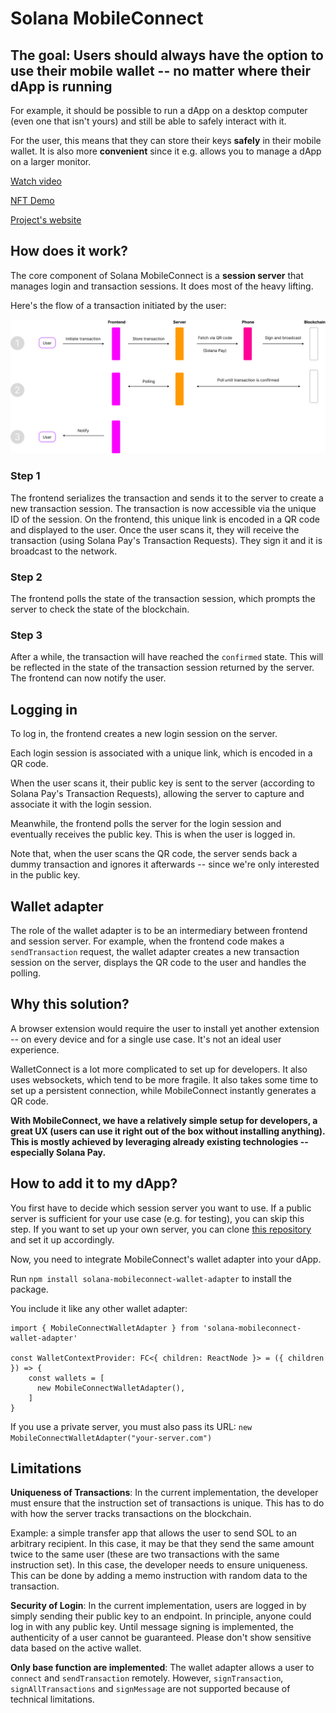 # Solana MobileConnect

## The goal: Users should always have the option to use their mobile wallet -- no matter where their dApp is running

For example, it should be possible to run a dApp on a desktop computer (even one that isn't yours) and still be able to safely interact with it.

For the user, this means that they can store their keys **safely** in their mobile wallet. It is also more **convenient** since it e.g. allows you to manage a dApp on a larger monitor.

[Watch video](https://solana-mobileconnect.com/#demo)

[NFT Demo](https://solana-mobileconnect.com/nft-demo)

[Project's website](https://solana-mobileconnect.com)

## How does it work?

The core component of Solana MobileConnect is a **session server** that manages login and transaction sessions. It does most of the heavy lifting.

Here's the flow of a transaction initiated by the user:

![Transaction flow](/img/flow.svg)

### Step 1

The frontend serializes the transaction and sends it to the server to create a new transaction session. The transaction is now accessible via the unique ID of the session. On the frontend, this unique link is encoded in a QR code and displayed to the user. Once the user scans it, they will receive the transaction (using Solana Pay's Transaction Requests). They sign it and it is broadcast to the network.

### Step 2

The frontend polls the state of the transaction session, which prompts the server to check the state of the blockchain.

### Step 3

After a while, the transaction will have reached the `confirmed` state. This will be reflected in the state of the transaction session returned by the server. The frontend can now notify the user.

## Logging in

To log in, the frontend creates a new login session on the server.

Each login session is associated with a unique link, which is encoded in a QR code.

When the user scans it, their public key is sent to the server (according to Solana Pay's Transaction Requests), allowing the server to capture and associate it with the login session.

Meanwhile, the frontend polls the server for the login session and eventually receives the public key. This is when the user is logged in.

Note that, when the user scans the QR code, the server sends back a dummy transaction and ignores it afterwards -- since we're only interested in the public key.

## Wallet adapter

The role of the wallet adapter is to be an intermediary between frontend and session server. For example, when the frontend code makes a `sendTransaction` request, the wallet adapter creates a new transaction session on the server, displays the QR code to the user and handles the polling.

## Why this solution?

A browser extension would require the user to install yet another extension -- on every device and for a single use case. It's not an ideal user experience.

WalletConnect is a lot more complicated to set up for developers. It also uses websockets, which tend to be more fragile. It also takes some time to set up a persistent connection, while MobileConnect instantly generates a QR code.

**With MobileConnect, we have a relatively simple setup for developers, a great UX (users can use it right out of the box without installing anything). This is mostly achieved by leveraging already existing technologies -- especially Solana Pay.**

## How to add it to my dApp?

You first have to decide which session server you want to use.  If a public server is sufficient for your use case (e.g. for testing), you can skip this step. If you want to set up your own server, you can clone [this repository]() and set it up accordingly.

Now, you need to integrate MobileConnect's wallet adapter into your dApp.

Run `npm install solana-mobileconnect-wallet-adapter` to install the package.

You include it like any other wallet adapter:
```
import { MobileConnectWalletAdapter } from 'solana-mobileconnect-wallet-adapter'

const WalletContextProvider: FC<{ children: ReactNode }> = ({ children }) => {
    const wallets = [
      new MobileConnectWalletAdapter(),
    ]
}
```

If you use a private server, you must also pass its URL: `new MobileConnectWalletAdapter("your-server.com")`

## Limitations

**Uniqueness of Transactions**: In the current implementation, the developer must ensure that the instruction set of transactions is unique. This has to do with how the server tracks transactions on the blockchain.

Example: a simple transfer app that allows the user to send SOL to an arbitrary recipient. In this case, it may be that they send the same amount twice to the same user (these are two transactions with the same instruction set). In this case, the developer needs to ensure uniqueness. This can be done by adding a memo instruction with random data to the transaction.

**Security of Login**: In the current implementation, users are logged in by simply sending their public key to an endpoint. In principle, anyone could log in with any public key. Until message signing is implemented, the authenticity of a user cannot be guaranteed. Please don't show sensitive data based on the active wallet.

**Only base function are implemented**: The wallet adapter allows a user to `connect` and `sendTransaction` remotely. However, `signTransaction`, `signAllTransactions` and `signMessage` are not supported because of technical limitations.
